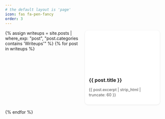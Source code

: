 ```yaml
---
# the default layout is 'page'
icon: fas fa-pen-fancy
order: 3
---
```


<div class="post-cards">
  {% assign writeups = site.posts | where_exp: "post", "post.categories contains 'Writeups'" %}
  {% for post in writeups %}
    <a href="{{ post.url | relative_url }}" class="post-card">
      <div class="post-card-image" 
           style="background-image: url('{{ post.image | default: "/assets/images/writeups-default.jpg" | relative_url }}');">
      </div>
      <div class="post-card-body">
        <h3 class="post-card-title">{{ post.title }}</h3>
        <p class="post-card-excerpt">{{ post.excerpt | strip_html | truncate: 60 }}</p>
      </div>
    </a>
  {% endfor %}
</div>

<style>
.post-cards {
  display: grid;
  grid-template-columns: repeat(auto-fit, minmax(220px, 1fr)); /* narrower minimum width */
  gap: 1rem;
  margin-top: 1rem;
}
.post-card {
  display: flex;
  flex-direction: column;
  background: var(--card-bg, #fff);
  border-radius: 10px;
  overflow: hidden;
  box-shadow: 0 1px 4px rgba(0,0,0,0.1);
  text-decoration: none;
  color: inherit;
  transition: transform 0.15s ease, box-shadow 0.15s ease;
  max-height: 280px; /* cap card height */
}
.post-card:hover {
  transform: translateY(-3px);
  box-shadow: 0 4px 10px rgba(0,0,0,0.15);
}
.post-card-image {
  height: 120px; /* smaller image */
  background-size: cover;
  background-position: center;
}
.post-card-body {
  padding: 0.6rem 0.8rem;
  flex-grow: 1;
}
.post-card-title {
  font-size: 1rem;
  font-weight: 700;
  margin-bottom: 0.3rem;
  color: var(--heading-color, #222);
  line-height: 1.3;
}
.post-card-excerpt {
  font-size: 0.8rem;
  line-height: 1.3;
  color: var(--text-color, #555);
}
</style>
